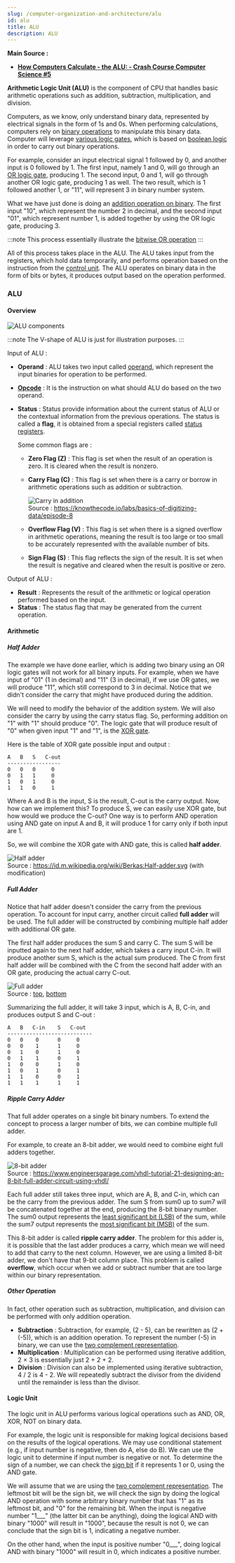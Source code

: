 ```yaml
---
slug: /computer-organization-and-architecture/alu
id: alu
title: ALU
description: ALU
---
```


**Main Source :**

- **[How Computers Calculate - the ALU: - Crash Course Computer Science #5](https://youtu.be/1I5ZMmrOfnA?si=jFZSZjsoJQI8VMHc)**

**Arithmetic Logic Unit (ALU)** is the component of CPU that handles basic arithmetic operations such as addition, subtraction, multiplication, and division.

Computers, as we know, only understand binary data, represented by electrical signals in the form of 1s and 0s. When performing calculations, computers rely on [binary operations](/computer-and-programming-fundamentals/binary-representation#binary-operation) to manipulate this binary data. Computer will leverage [various logic gates](/computer-organization-and-architecture/boolean-logic#logic-gates), which is based on [boolean logic](/computer-organization-and-architecture/boolean-logic) in order to carry out binary operations.

For example, consider an input electrical signal 1 followed by 0, and another input is 0 followed by 1. The first input, namely 1 and 0, will go through an [OR logic gate](/computer-organization-and-architecture/logic-gates), producing 1. The second input, 0 and 1, will go through another OR logic gate, producing 1 as well. The two result, which is 1 followed another 1, or "11", will represent 3 in binary number system.

What we have just done is doing an [addition operation on binary](/computer-and-programming-fundamentals/binary-representation#addition). The first input "10", which represent the number 2 in decimal, and the second input "01", which represent number 1, is added together by using the OR logic gate, producing 3.

:::note
This process essentially illustrate the [bitwise OR operation](/computer-and-programming-fundamentals/bitwise-operation#or)
:::

All of this process takes place in the ALU. The ALU takes input from the registers, which hold data temporarily, and performs operation based on the instruction from the [control unit](/computer-organization-and-architecture/control-unit). The ALU operates on binary data in the form of bits or bytes, it produces output based on the operation performed.

### ALU

#### Overview

![ALU components](./alu.png)

:::note
The V-shape of ALU is just for illustration purposes.
:::

Input of ALU :

- **Operand** : ALU takes two input called [operand](/computer-organization-and-architecture/coa-fundamentals#opcode--operand), which represent the input binaries for operation to be performed.
- **[Opcode](/computer-organization-and-architecture/coa-fundamentals#opcode--operand)** : It is the instruction on what should ALU do based on the two operand.
- **Status** : Status provide information about the current status of ALU or the contextual information from the previous operations. The status is called a **flag**, it is obtained from a special registers called [status registers](/computer-organization-and-architecture/registers-and-ram#status-registers).

  Some common flags are :

  - **Zero Flag (Z)** : This flag is set when the result of an operation is zero. It is cleared when the result is nonzero.
  - **Carry Flag (C)** : This flag is set when there is a carry or borrow in arithmetic operations such as addition or subtraction.

    ![Carry in addition](./carry-in-addition.png)  
    Source : https://knowthecode.io/labs/basics-of-digitizing-data/episode-8

  - **Overflow Flag (V)** : This flag is set when there is a signed overflow in arithmetic operations, meaning the result is too large or too small to be accurately represented with the available number of bits.
  - **Sign Flag (S)** : This flag reflects the sign of the result. It is set when the result is negative and cleared when the result is positive or zero.

Output of ALU :

- **Result** : Represents the result of the arithmetic or logical operation performed based on the input.
- **Status** : The status flag that may be generated from the current operation.

#### Arithmetic

##### Half Adder

The example we have done earlier, which is adding two binary using an OR logic gates will not work for all binary inputs. For example, when we have input of "01" (1 in decimal) and "11" (3 in decimal), if we use OR gates, we will produce "11", which still correspond to 3 in decimal. Notice that we didn't consider the carry that might have produced during the addition.

We will need to modify the behavior of the addition system. We will also consider the carry by using the carry status flag. So, performing addition on "1" with "1" should produce "0". The logic gate that will produce result of "0" when given input "1" and "1", is the [XOR gate](/computer-organization-and-architecture/boolean-logic#logic-gates).

Here is the table of XOR gate possible input and output :

```
A   B   S   C-out
-----------------
0   0   0     0
0   1   1     0
1   0   1     0
1   1   0     1
```

Where A and B is the input, S is the result, C-out is the carry output. Now, how can we implement this? To produce S, we can easily use XOR gate, but how would we produce the C-out? One way is to perform AND operation using AND gate on input A and B, it will produce 1 for carry only if both input are 1.

So, we will combine the XOR gate with AND gate, this is called **half adder**.

![Half adder](./half-adder.png)  
Source : https://id.m.wikipedia.org/wiki/Berkas:Half-adder.svg (with modification)

##### Full Adder

Notice that half adder doesn't consider the carry from the previous operation. To account for input carry, another circuit called **full adder** will be used. The full adder will be constructed by combining multiple half adder with additional OR gate.

The first half adder produces the sum S and carry C. The sum S will be inputted again to the next half adder, which takes a carry input C-in. It will produce another sum S, which is the actual sum produced. The C from first half adder will be combined with the C from the second half adder with an OR gate, producing the actual carry C-out.

![Full adder](./full-adder.png)  
Source : [top](https://id.m.wikipedia.org/wiki/Berkas:Full-adder.svg), [bottom](https://youtu.be/1I5ZMmrOfnA?si=1Y2BGY9L7TvSwRFL&t=265)

Summarizing the full adder, it will take 3 input, which is A, B, C-in, and produces output S and C-out :

```
A   B   C-in    S   C-out
---------------------------
0   0    0      0     0
0   0    1      1     0
0   1    0      1     0
0   1    1      0     1
1   0    0      1     0
1   0    1      0     1
1   1    0      0     1
1   1    1      1     1
```

##### Ripple Carry Adder

That full adder operates on a single bit binary numbers. To extend the concept to process a larger number of bits, we can combine multiple full adder.

For example, to create an 8-bit adder, we would need to combine eight full adders together.

![8-bit adder](./8-bit-adder.png)  
Source : https://www.engineersgarage.com/vhdl-tutorial-21-designing-an-8-bit-full-adder-circuit-using-vhdl/

Each full adder still takes three input, which are A, B, and C-in, which can be the carry from the previous adder. The sum S from sum0 up to sum7 will be concatenated together at the end, producing the 8-bit binary number. The sum0 output represents the [least significant bit (LSB)](/computer-and-programming-fundamentals/binary-representation#least--most-significant-bit) of the sum, while the sum7 output represents the [most significant bit (MSB)](/computer-and-programming-fundamentals/binary-representation#least--most-significant-bit) of the sum.

This 8-bit adder is called **ripple carry adder**. The problem for this adder is, it is possible that the last adder produces a carry, which mean we will need to add that carry to the next column. However, we are using a limited 8-bit adder, we don't have that 9-bit column place. This problem is called **overflow**, which occur when we add or subtract number that are too large within our binary representation.

##### Other Operation

In fact, other operation such as subtraction, multiplication, and division can be performed with only addition operation.

- **Subtraction** : Subtraction, for example, (2 - 5), can be rewritten as (2 + (-5)), which is an addition operation. To represent the number (-5) in binary, we can use the [two complement representation](/computer-and-programming-fundamentals/binary-representation#two-complement).
- **Multiplication** : Multiplication can be performed using iterative addition, 2 × 3 is essentially just 2 + 2 + 2.
- **Division** : Division can also be implemented using iterative subtraction, 4 / 2 is 4 - 2. We will repeatedly subtract the divisor from the dividend until the remainder is less than the divisor.

#### Logic Unit

The logic unit in ALU performs various logical operations such as AND, OR, XOR, NOT on binary data.

For example, the logic unit is responsible for making logical decisions based on the results of the logical operations. We may use conditional statement (e.g., if input number is negative, then do A, else do B). We can use the logic unit to determine if input number is negative or not. To determine the sign of a number, we can check the [sign bit](/computer-and-programming-fundamentals/binary-representation#signed-magnitude) if it represents 1 or 0, using the AND gate.

We will assume that we are using the [two complement representation](/computer-and-programming-fundamentals/binary-representation#two-complement). The leftmost bit will be the sign bit, we will check the sign by doing the logical AND operation with some arbitrary binary number that has "1" as its leftmost bit, and "0" for the remaining bit. When the input is negative number "1\_\_\_" (the latter bit can be anything), doing the logical AND with binary "1000" will result in "1000", because the result is not 0, we can conclude that the sign bit is 1, indicating a negative number.

On the other hand, when the input is positive number "0\_\_\_", doing logical AND with binary "1000" will result in 0, which indicates a positive number.
